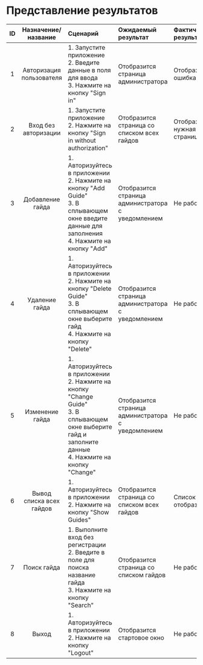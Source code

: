 # Представление результатов

| ID | Назначение/название | Сценарий | Ожидаемый результат | Фактический результат | Оценка |
|:---:|:---:|:---|:---|:---|:---|
| 1 | Авторизация пользователя | 1. Запустите приложение <br>2. Введите данные в поля для ввода  <br>3. Нажмите на кнопку "Sign in" | Отобразится страница администратора | Отобразилась ошибка | Задание не выполнено |
| 2 | Вход без авторизации | 1. Запустите приложение <br>2. Нажмите на кнопку "Sign in without authorization" | Отобразится страница со списком всех гайдов | Отобразилась нужная страница | Задание выполнено |
| 3 | Добавление гайда | 1. Авторизуйтесь в приложении <br>2. Нажмите на кнопку "Add Guide" <br>3. В сплывающем окне введите данные для заполнения <br>4. Нажмите на кнопку "Add" | Отобразится страница администратора с уведомлением | Не работает | Задание не выполнено |
| 4 | Удаление гайда |  1. Авторизуйтесь в приложении <br>2. Нажмите на кнопку "Delete Guide" <br>3. В сплывающем окне выберите гайд <br>4. Нажмите на кнопку "Delete" |  Отобразится страница администратора с уведомлением | Не работает | Задание не выполнено |
| 5 | Изменение гайда |  1. Авторизуйтесь в приложении <br>2. Нажмите на кнопку "Change Guide" <br>3. В сплывающем окне выберите гайд и заполните данные <br>4. Нажмите на кнопку "Change" | Отобразится страница администратора с уведомлением | Не работает | Задание не выполнено |
| 6 | Вывод списка всех гайдов | 1. Авторизуйтесь в приложении <br>2. Нажмите на кнопку "Show Guides" | Отобразится страница cо списком всех гайдов | Список отобразился | Задание выполнено |
| 7 | Поиск гайда | 1. Выполните вход без регистрации <br>2. Введите в поле для поиска название гайда <br>3. Нажмите на кнопку "Search" | Отобразится страница со списком гайдов | Не работает | Задание не выполнено |
| 8 | Выход | 1. Авторизуйтесь в приложении <br>2. Нажмите на кнопку "Logout" | Отобразится стартовое окно  | Не работает | Задание не выполнено |
